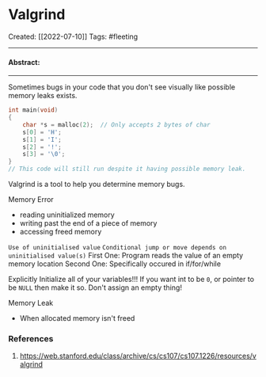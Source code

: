 

# Valgrind
Created:  [[2022-07-10]]
Tags: #fleeting 

---
#### Abstract:


---
Sometimes bugs in your code that you don't see visually like possible memory leaks exists. 
```C
int main(void)
{
	char *s = malloc(2);  // Only accepts 2 bytes of char 
	s[0] = 'H';
	s[1] = 'I';
	s[2] = '!';
	s[3] = '\0';  
}
// This code will still run despite it having possible memory leak. 
```

Valgrind is a tool to help you determine memory bugs.


Memory Error
- reading uninitialized memory
- writing past the end of a piece of memory
- accessing freed memory

`Use of uninitialised value`
`Conditional jump or move depends on uninitialised value(s)`
First One: Program reads the value of an empty memory location 
Second One: Specifically occured in if/for/while

Explicitly Initialize all of your variables!!!
If you want int to be `0`, 
or pointer to be `NULL`
then make it so. Don't assign an empty thing!   




Memory Leak
- When allocated memory isn't freed











### References
1. https://web.stanford.edu/class/archive/cs/cs107/cs107.1226/resources/valgrind